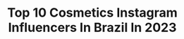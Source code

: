 ---
title: Top 10 Cosmetics Instagram Influencers In Brazil In 2023
description: >-
  Find top cosmetics Instagram influencers in Brazil in 2023. Most popular hashtags: #makeup #maquiagem #photooftheday #photography.
platform: Instagram
hits: 396
text_top: Identify the best Instagram influencers on inBeat.
text_bottom: Our database has 396 Instagram influencers like this in Brazil for you to collaborate.
profiles:
  - username: "amandacrystinaoficial"
    fullname: >-
      AMANDA  CRYSTINA
    bio: >-
      📍Estétic & Cosmétic •Modelo| 27anos| Aquariana ➠Parcerias e Divulgações direct📲 •Blessed, Good vibes |Espalhe AMOR 🐕🏋️‍♀️👯💄📸🍷☕🎼🚢✈️ BD- MG
    location: "Brazil"
    followers: 10015
    engagement: 1093
    commentsToLikes: 0.043689
    id: ckaozd50ylca60i78lhr94n1c
    verified: false
    hashtags: "#brasil, #bomdia, #fashionstyle, #me"
  - username: "marianagoncalves.pt"
    fullname: >-
      Mariana Gonçalves
    bio: >-
      🌍Porto, Portugal 🐇Cruelty Free 🐰 📍CEO @brave_cosmetics ✨”musamariana” 10% @musaglitter 👇🏻 “lookmariana” 22% desconto @lookfantastic_pt
    location: "Brazil"
    followers: 11082
    engagement: 837
    commentsToLikes: 0.141388
    id: ck0ue2smjkf450i198oqxqyjh
    verified: false
    hashtags: "#abhprsearch, #norvina, #abh, #glossbomb"
  - username: "rio.tew"
    fullname: >-
      Rio
    bio: >-
      i like to do makeup :) 📥 businesses/pr please email me one of the places I use to check if cosmetics brands are vegan/cf⬇️❤️
    location: "Brazil"
    followers: 75041
    engagement: 926
    commentsToLikes: 0.007155
    id: ck15rcbau77nh0i195x4pg5ue
    verified: false
    hashtags: "#sfxmakeup, #makeuptutorial, #makeupvideo, #gifted"
  - username: "jujummoraes_"
    fullname: >-
      Juju Moraes ♡
    bio: >-
      ╎Beauty • Fashion • Lifestyle╎ Estética e Cosmétic 🎓 Solicite o Mídia kit ♡
    location: "Brazil"
    followers: 26468
    engagement: 142
    commentsToLikes: 0.271620
    id: ck9wdbjrkewp00j78xyuv5s5o
    verified: false
    hashtags: "#tbt"
  - username: "noemi_salazar13"
    fullname: >-
      Noemi Salazar
    bio: >-
      💌 : noemi_salazar13@pinkhyevents.com 📸 Instagramer 💄Mi marca :@noemisalazar_cosmetics 👇🏾COMPRA MIS COSMÉTICOS 👇🏾
    location: "Brazil"
    followers: 879633
    engagement: 492
    commentsToLikes: 0.070841
    id: ck5q9nborbzle0i111qcvhstw
    verified: true
    hashtags: "#photooftheday, #love, #instagramers, #ad"
  - username: "itsjandyy"
    fullname: >-
      Jandyy 🧚🏾‍♀️
    bio: >-
      🇦🇴 Fashion | lifestyle | super funny sometimes Ambassador : @chel_cosmetics 📍 Lisbon
    location: "Brazil"
    followers: 4087
    engagement: 1770
    commentsToLikes: 0.071231
    id: ck9hcol8rmci10j78x5lpe8ff
    verified: false
    hashtags: "#outfitshot, #makeupoftheday, #ootdblackgirls, #outfitsideasforyou"
  - username: "cosmeasia"
    fullname: >-
      
    bio: >-
      Cosmetics news from Japan and Korea (I do NOT sell any product at all). As novidades cosméticas do Japão e Coreia (perfil NÃO comercial).
    location: "Brazil"
    followers: 86428
    engagement: 75
    commentsToLikes: 0.026616
    id: ck135vsno3h8t0i19ejoraktb
    verified: false
    hashtags: "#demaquilante, #cuidadoscomapele, #brilho, #cosm"
  - username: "kenzo_mud"
    fullname: >-
      Kenzo
    bio: >-
      Creator Japan - Brazil
    location: "Brazil"
    followers: 15055
    engagement: 871
    commentsToLikes: 0.046730
    id: ck9hcoc2umb2s0j788bvcw10e
    verified: false
    hashtags: "#makeuplover, #fashion, #hair, #skin"
  - username: "darknifica"
    fullname: >-
      Darknífica
    bio: >-
      ⚜️Por: Michelly Alves ⚜️Cɑsɑdɑ: @thiagofwalter ⚜️ Hairstyle / Life Style ⚜️SM @antoniocarlosejocafi ⚜️Presets clique no link👇🏽
    location: "Brazil"
    followers: 20710
    engagement: 275
    commentsToLikes: 0.127342
    id: ck8t9hiu1o3zf0j784s7rd97u
    verified: false
    hashtags: "#glowmakeup, #porai, #feminina, #ferias"
  - username: "alinepprieto"
    fullname: >-
      Aline Prieto
    bio: >-
      lifestyle| makeup| humor tiktok: alinepprieto +1.2M ✨Videos no reels todos os dias✨ 📲parcerias via direct / email 📥contato.alineprieto@gmail.com
    location: "Brazil"
    followers: 60889
    engagement: 468
    commentsToLikes: 0.024263
    id: ck8wgnnb7hpkr0j78uqm67f8i
    verified: false
    hashtags: "#fazaposeolhaoflashchallenge, #catucadaviolentachallenge, #challengedemaquiagem, #apaixonoueuchallenge"
---
